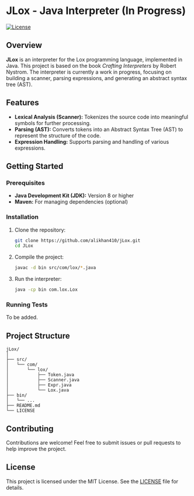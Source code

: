 # JLox - Java Interpreter (In Progress)

[![License](https://img.shields.io/badge/license-MIT-blue.svg)](LICENSE)

## Overview

**JLox** is an interpreter for the Lox programming language, implemented in Java. This project is based on the book *Crafting Interpreters* by Robert Nystrom. The interpreter is currently a work in progress, focusing on building a scanner, parsing expressions, and generating an abstract syntax tree (AST).

## Features

- **Lexical Analysis (Scanner):** Tokenizes the source code into meaningful symbols for further processing.
- **Parsing (AST):** Converts tokens into an Abstract Syntax Tree (AST) to represent the structure of the code.
- **Expression Handling:** Supports parsing and handling of various expressions.

## Getting Started

### Prerequisites

- **Java Development Kit (JDK):** Version 8 or higher
- **Maven:** For managing dependencies (optional)

### Installation

1. Clone the repository:

    ```bash
    git clone https://github.com/alikhan410/jLox.git
    cd JLox
    ```

2. Compile the project:

    ```bash
    javac -d bin src/com/lox/*.java
    ```

3. Run the interpreter:

    ```bash
    java -cp bin com.lox.Lox
    ```

### Running Tests

To be added.

## Project Structure

```
jLox/
│
├── src/
│   └── com/
│       └── lox/
│           ├── Token.java
│           ├── Scanner.java
│           ├── Expr.java
│           └── Lox.java
├── bin/
│   └── ...
├── README.md
└── LICENSE
```

## Contributing

Contributions are welcome! Feel free to submit issues or pull requests to help improve the project.

## License

This project is licensed under the MIT License. See the [LICENSE](LICENSE) file for details.
